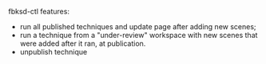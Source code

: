 
fbksd-ctl features:
 - run all published techniques and update page after adding new scenes;
 - run a technique from a "under-review" workspace with new scenes that were added after it ran, at publication.
 - unpublish technique